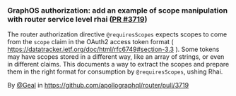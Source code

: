 ### GraphOS authorization: add an example of scope manipulation with router service level rhai ([PR #3719](https://github.com/apollographql/router/pull/3719))

The router authorization directive `@requiresScopes` expects scopes to come from the `scope` claim in the OAuth2 access token format ( https://datatracker.ietf.org/doc/html/rfc6749#section-3.3 ). Some tokens may have scopes stored in a different way, like an array of strings, or even in different claims. This documents a way to extract the scopes and prepare them in the right format for consumption by `@requiresScopes`, ushing Rhai.

By [@Geal](https://github.com/Geal) in https://github.com/apollographql/router/pull/3719